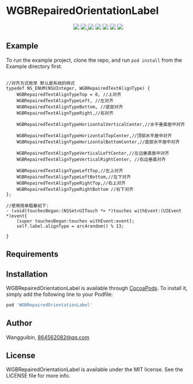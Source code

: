 # WGBRepairedOrientationLabel

<p align='center'>
<img src="https://img.shields.io/badge/build-passing-brightgreen.svg">
<a href="https://cocoapods.org/pods/WGBRepairedOrientationLabel"> <img src="https://img.shields.io/cocoapods/v/WGBRepairedOrientationLabel.svg?style=flat"> </a>
<img src="https://img.shields.io/badge/platform-iOS-ff69b4.svg">
<img src="https://img.shields.io/badge/language-Objective--C-orange.svg">
<a href=""><img src="https://img.shields.io/badge/license-MIT-000000.svg"></a>
<a href="http://wangguibin.github.io"><img src="https://img.shields.io/badge/Blog-CoderWGB-80d4f9.svg?style=flat"></a>
<img src="https://img.shields.io/badge/Enjoy-it%20!-brightgreen.svg?colorA=a0cd34">
</p>


## Example

To run the example project, clone the repo, and run `pod install` from the Example directory first.

```objc

//对齐方式枚举 默认是系统的样式
typedef NS_ENUM(NSUInteger, WGBRepairedTextAlignType) {
    WGBRepairedTextAlignTypeTop = 0, //上对齐
    WGBRepairedTextAlignTypeLeft, //左对齐
    WGBRepairedTextAlignTypeBottom, //底部对齐
    WGBRepairedTextAlignTypeRight,//右对齐
    
    WGBRepairedTextAlignTypeHorizontalVerticalCenter,//水平垂直居中对齐
    
    WGBRepairedTextAlignTypeHorizontalTopCenter,//顶部水平居中对齐
    WGBRepairedTextAlignTypeHorizontalBottomCenter,//底部水平居中对齐
    
    WGBRepairedTextAlignTypeVerticalLeftCenter,//左边垂直居中对齐
    WGBRepairedTextAlignTypeVerticalRightCenter, //右边垂直对齐
    
    WGBRepairedTextAlignTypeLeftTop,//左上对齐
    WGBRepairedTextAlignTypeLeftBottom,//左下对齐
    WGBRepairedTextAlignTypeRightTop,//右上对齐
    WGBRepairedTextAlignTypeRightBottom //右下对齐
};

//使用简单粗暴如下: 
- (void)touchesBegan:(NSSet<UITouch *> *)touches withEvent:(UIEvent *)event{
    [super touchesBegan:touches withEvent:event];
    self.label.alignType = arc4random() % 13;
    
}

```


## Requirements

## Installation

WGBRepairedOrientationLabel is available through [CocoaPods](https://cocoapods.org). To install
it, simply add the following line to your Podfile:

```ruby
pod 'WGBRepairedOrientationLabel'
```

## Author

Wangguibin, 864562082@qq.com

## License

WGBRepairedOrientationLabel is available under the MIT license. See the LICENSE file for more info.
